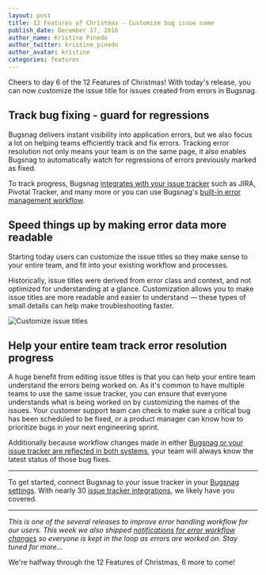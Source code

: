 ```yaml
---
layout: post
title: 12 Features of Christmas - Customize bug issue name
publish_date: December 17, 2016
author_name: Kristine Pinedo
author_twitter: kristine_pinedo
author_avatar: kristine
categories: features
---
```


Cheers to day 6 of the 12 Features of Christmas!  With today's release, you can now customize the issue title for issues created from errors in Bugsnag.

## Track bug fixing - guard for regressions
Bugsnag delivers instant visibility into application errors, but we also focus a lot on helping teams efficiently track and fix errors.  Tracking error resolution not only means your team is on the same page, it also enables Bugsnag to automatically watch for regressions of errors previously marked as fixed.

To track progress, Bugsnag [integrates with your issue tracker](https://www.bugsnag.com/product/#issue-tracker-sync) such as JIRA, Pivotal Tracker, and many more or you can use Bugsnag's [built-in error management workflow](https://www.bugsnag.com/product/#in-app-collaboration).

## Speed things up by making error data more readable

Starting today users can customize the issue titles so they make sense to your entire team, and fit into your existing workflow and processes.

Historically, issue titles were derived from error class and context, and not optimized for understanding at a glance. Customization allows you to make issue titles are more readable and easier to understand — these types of small details can help make troubleshooting faster.  

![Customize issue titles](/img/posts/edit-issue-title.gif)

## Help your entire team track error resolution progress

A huge benefit from editing issue titles is that you can help your entire team understand the errors being worked on. As it's common to have multiple teams to use the same issue tracker, you can ensure that everyone understands what is being worked on by customizing the names of the issues. Your customer support team can check to make sure a critical bug has been scheduled to be fixed, or a product manager can know how to prioritize bugs in your next engineering sprint.

Additionally because workflow changes made in either [Bugsnag or your issue tracker are reflected in both systems](https://blog.bugsnag.com/issue-tracker-sync/), your team will always know the latest status of those bug fixes.

---

To get started, connect Bugsnag to your issue tracker in your [Bugsnag settings](https://app.bugsnag.com/settings).  With nearly 30 [issue tracker integrations](https://www.bugsnag.com/product/#issue-tracker-sync), we likely have you covered.

---

*This is one of the several releases to improve error handling workflow for our users. This week we also shipped [notifications for error workflow changes](https://blog.bugsnag.com/alerts-for-collaborator-actions/) so everyone is kept in the loop as errors are worked on.  Stay tuned for more...*

We're halfway through the 12 Features of Christmas, 6 more to come!
